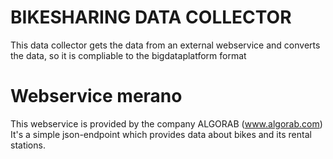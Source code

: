 BIKESHARING DATA COLLECTOR
===============

This data collector gets the data from an external webservice and converts the data, so it is compliable to the bigdataplatform format


# Webservice merano

This webservice is provided by the company ALGORAB (www.algorab.com)
It's a simple json-endpoint which provides data about bikes and its rental stations.
